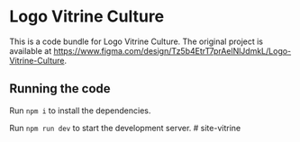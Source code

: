 
  # Logo Vitrine Culture

  This is a code bundle for Logo Vitrine Culture. The original project is available at https://www.figma.com/design/Tz5b4EtrT7prAelNlJdmkL/Logo-Vitrine-Culture.

  ## Running the code

  Run `npm i` to install the dependencies.

  Run `npm run dev` to start the development server.
  #   s i t e - v i t r i n e  
 